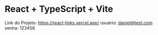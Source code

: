 # React + TypeScript + Vite

Link do Projeto: https://react-links.vercel.app/
usuário: daniel@test.com
senha: 123456
